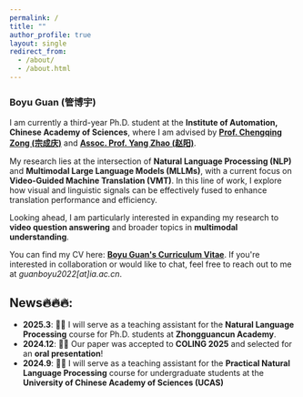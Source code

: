 ```yaml
---
permalink: /
title: ""
author_profile: true
layout: single
redirect_from: 
  - /about/
  - /about.html
---
```




### **Boyu Guan (管博宇)**

I am currently a third-year Ph.D. student at the **Institute of Automation, Chinese Academy of Sciences**, where I am advised by [**Prof. Chengqing Zong (宗成庆)**](https://nlpr.ia.ac.cn/cip/cqzong.htm) and [**Assoc. Prof. Yang Zhao (赵阳)**](https://yzhaoiacas.netlify.app/).

My research lies at the intersection of **Natural Language Processing (NLP)** and **Multimodal Large Language Models (MLLMs)**, with a current focus on **Video-Guided Machine Translation (VMT)**. In this line of work, I explore how visual and linguistic signals can be effectively fused to enhance translation performance and efficiency.

Looking ahead, I am particularly interested in expanding my research to **video question answering** and broader topics in **multimodal understanding**.

You can find my CV here: [**Boyu Guan's Curriculum Vitae**](../../files/CV_BoyuGuan.pdf).
If you're interested in collaboration or would like to chat, feel free to reach out to me at *guanboyu2022[at]ia.ac.cn*.


## News🔥🔥🔥:
- **2025.3**: 👨‍🏫 I will serve as a teaching assistant for the **Natural Language Processing** course for Ph.D. students at **Zhongguancun Academy**.
- **2024.12**: 🎉🎉 Our paper was accepted to **COLING 2025** and selected for an **oral presentation**!
- **2024.9**: 👨‍🏫 I will serve as a teaching assistant for the **Practical Natural Language Processing** course for undergraduate students at the **University of Chinese Academy of Sciences (UCAS)**
